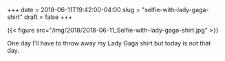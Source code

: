 +++
date = 2018-06-11T19:42:00-04:00
slug = "selfie-with-lady-gaga-shirt"
draft = false
+++

{{< figure src="/img/2018/2018-06-11_Selfie-with-lady-gaga-shirt.jpg" >}}

One day I’ll have to throw away my Lady Gaga shirt but today is not that day.
